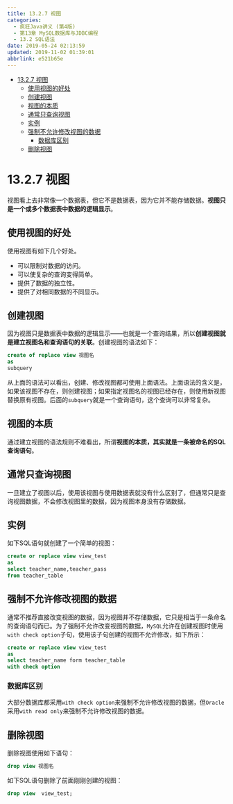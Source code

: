```yaml
---
title: 13.2.7 视图
categories: 
  - 疯狂Java讲义 (第4版)
  - 第13章 MySQL数据库与JDBC编程
  - 13.2 SQL语法
date: 2019-05-24 02:13:59
updated: 2019-11-02 01:39:01
abbrlink: e521b65e
---
```

- [13.2.7 视图](/ReadingNotes/e521b65e/#13-2-7-视图)
    - [使用视图的好处](/ReadingNotes/e521b65e/#使用视图的好处)
    - [创建视图](/ReadingNotes/e521b65e/#创建视图)
    - [视图的本质](/ReadingNotes/e521b65e/#视图的本质)
    - [通常只查询视图](/ReadingNotes/e521b65e/#通常只查询视图)
    - [实例](/ReadingNotes/e521b65e/#实例)
    - [强制不允许修改视图的数据](/ReadingNotes/e521b65e/#强制不允许修改视图的数据)
        - [数据库区别](/ReadingNotes/e521b65e/#数据库区别)
    - [删除视图](/ReadingNotes/e521b65e/#删除视图)

<!--more-->
<script src="https://cdn.bootcss.com/jquery/3.4.0/jquery.slim.min.js"></script>
<script>$(document).ready(function () {$(".post-body > ul:nth-child(1)").hide();});</script>

<!--end-->
# 13.2.7 视图 #
视图看上去非常像一个数据表，但它不是数据表，因为它并不能存储数据。**视图只是一个或多个数据表中数据的逻辑显示**。
## 使用视图的好处 ##
使用视图有如下几个好处。
- 可以限制对数据的访问。
- 可以使复杂的查询变得简单。
- 提供了数据的独立性。
- 提供了对相同数据的不同显示。

## 创建视图 ##
因为视图只是数据表中数据的逻辑显示——也就是一个查询结果，所以**创建视图就是建立视图名和查询语句的关联**。创建视图的语法如下：
```sql
create of replace view 视图名
as
subquery
```
从上面的语法可以看出，创建、修改视图都可使用上面语法。上面语法的含义是，如果该视图不存在，则创建视图；如果指定视图名的视图已经存在，则使用新视图替换原有视图。后面的`subquery`就是一个查询语句，这个查询可以非常复杂。
## 视图的本质 ##
通过建立视图的语法规则不难看出，所谓**视图的本质，其实就是一条被命名的SQL查询语句**。
## 通常只查询视图 ##
一旦建立了视图以后，使用该视图与使用数据表就没有什么区别了，但通常只是查询视图数据，不会修改视图里的数据，因为视图本身没有存储数据。
## 实例 ##
如下SQL语句就创建了一个简单的视图：
```sql
create or replace view view_test
as
select teacher_name,teacher_pass
from teacher_table
```
## 强制不允许修改视图的数据 ##
通常不推荐直接改变视图的数据，因为视图并不存储数据，它只是相当于一条命名的查询语句而已。为了强制不允许改变视图的数据，`MySQL`允许在创建视图时使用`with check option`子句，使用该子句创建的视图不允许修改，如下所示：
```sql
create or replace view view_test
as
select teacher_name form teacher_table
with check option
```
### 数据库区别 ###
大部分数据库都采用`with check option`来强制不允许修改视图的数据，但`Oracle`采用`with read only`来强制不允许修改视图的数据。
## 删除视图 ##
删除视图使用如下语句：
```sql
drop view 视图名
```
如下SQL语句删除了前面刚刚创建的视图：
```sql
drop view  view_test;
```

